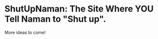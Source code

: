 ShutUpNaman: The Site Where YOU Tell Naman to "Shut up".
========================================================
More ideas to come!

